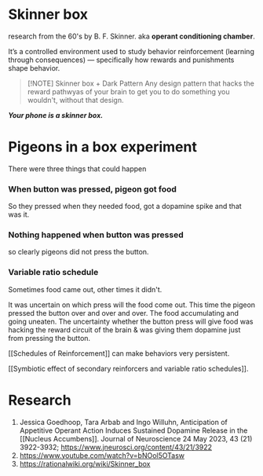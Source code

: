 # Skinner box
research from the 60's by B. F. Skinner. 
aka **operant conditioning chamber**. 

It’s a controlled environment used to study behavior reinforcement (learning through consequences) — specifically how rewards and punishments shape behavior. 

> [!NOTE] Skinner box + Dark Pattern
> Any design pattern that hacks the reward pathwyas of your brain to get you to do something you wouldn't, without that design. 

***Your phone is a skinner box.***
# Pigeons in a box experiment
There were three things that could happen
### When button was pressed, pigeon got food
So they pressed when they needed food, got a dopamine spike and that was it.
### Nothing happened when button was pressed 
so clearly pigeons did not press the button. 
### Variable ratio schedule
Sometimes food came out, other times it didn't. 

It was uncertain on which press will the food come out. This time the pigeon pressed the button over and over and over. The food accumulating and going uneaten. The uncertainty whether the button press will give food was hacking the reward circuit of the brain & was giving them dopamine just from pressing the button. 

[[Schedules of Reinforcement]] can make behaviors very persistent. 

[[Symbiotic effect of secondary reinforcers and variable ratio schedules]]. 
# Research
1. Jessica Goedhoop, Tara Arbab and Ingo Willuhn, Anticipation of Appetitive Operant Action Induces Sustained Dopamine Release in the [[Nucleus Accumbens]]. Journal of Neuroscience 24 May 2023, 43 (21) 3922-3932; https://www.jneurosci.org/content/43/21/3922
2. https://www.youtube.com/watch?v=bNOol5OTasw  
3. https://rationalwiki.org/wiki/Skinner_box 